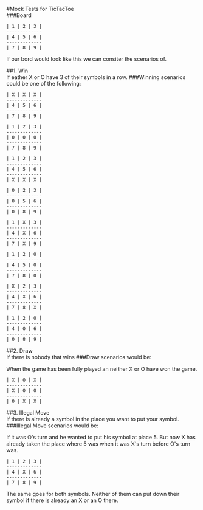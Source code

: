 #Mock Tests for TicTacToe <br />
###Board <br />

    | 1 | 2 | 3 |
    -------------
    | 4 | 5 | 6 |
    -------------
    | 7 | 8 | 9 |

If our bord would look like this we can consiter the scenarios of. <br />

##1. Win <br />
If eather X or O have 3 of their symbols in a row.
###Winning scenarios could be one of the following: <br />

    | X | X | X |
    -------------
    | 4 | 5 | 6 |
    -------------
    | 7 | 8 | 9 |

    | 1 | 2 | 3 |
    -------------
    | O | O | O |
    -------------
    | 7 | 8 | 9 |

    | 1 | 2 | 3 |
    -------------
    | 4 | 5 | 6 |
    -------------
    | X | X | X |

    | O | 2 | 3 |
    -------------
    | O | 5 | 6 |
    -------------
    | O | 8 | 9 |

    | 1 | X | 3 |
    -------------
    | 4 | X | 6 |
    -------------
    | 7 | X | 9 |

    | 1 | 2 | O |
    -------------
    | 4 | 5 | O |
    -------------
    | 7 | 8 | O |

    | X | 2 | 3 |
    -------------
    | 4 | X | 6 |
    -------------
    | 7 | 8 | X |

    | 1 | 2 | O |
    -------------
    | 4 | O | 6 |
    -------------
    | O | 8 | 9 |

##2. Draw <br />
If there is nobody that wins
###Draw scenarios would be: <br />

When the game has been fully played an neither X or O have won the game. <br />

    | X | O | X |
    -------------
    | X | O | O |
    -------------
    | O | X | X |

##3. Illegal Move <br />
If there is already a symbol in the place you want to put your symbol.
###Illegal Move scenarios would be: <br />

If it was O's turn and he wanted to put his symbol at place 5. But now X has already taken the place where 5 was when it was X's turn before O's turn was. <br />

    | 1 | 2 | 3 |
    -------------
    | 4 | X | 6 |
    -------------
    | 7 | 8 | 9 |
  
The same goes for both symbols. Neither of them can put down their symbol if there is already an X or an O there.
